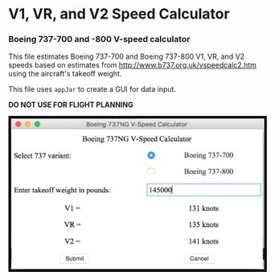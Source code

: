 # V1, VR, and V2 Speed Calculator
### Boeing 737-700 and -800 V-speed calculator


This file estimates Boeing 737-700 and Boeing 737-800 V1, VR, and V2 speeds based on estimates from http://www.b737.org.uk/vspeedcalc2.htm using the aircraft's takeoff weight.

This file uses `appJar` to create a GUI for data input.

**DO NOT USE FOR FLIGHT PLANNING**

<img src="https://github.com/alexkenan/Vspeeds/blob/master/screenshots/1.png?raw=true" width="525" height="300" style="border:5px solid black">
